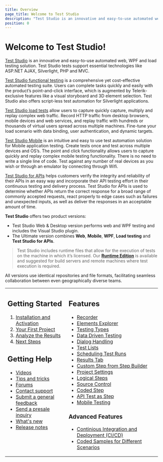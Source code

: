 ```yaml
---
title: Overview
page_title: Welcome to Test Studio
description: "Test Studio is an innovative and easy-to-use automated web, WPF and load testing solution. Test Studio tests support essential technologies like ASP.NET AJAX, Silverlight, PHP and MVC. HTML5, Testing framework, functional testing, performance testing, load testing, exploratory testing, manual testing."
position: 0
---
```


# Welcome to Test Studio!

<a href="http://www.telerik.com/teststudio" target="_blank">Test Studio</a> is an innovative and easy-to-use automated web, WPF and load testing solution. Test Studio tests support essential technologies like ASP.NET AJAX, Silverlight, PHP and MVC.


<a href="/getting-started/test-recording/overview" target="_blank">Test Studio functional testing</a> is a comprehensive yet cost-effective automated testing suite. Users can complete tasks quickly and easily with the product’s point-and-click interface, which is augmented by Telerik-exclusive features like a visual storyboard and 3D element selection. Test Studio also offers script-less test automation for Silverlight applications.

<a href="/features/testing-types/load-testing/overview" target="_blank">Test Studio load tests</a> allow users to capture quickly capture, multiply and replay complex web traffic. Record HTTP traffic from desktop browsers, mobile devices and web services, and replay traffic with hundreds or thousands of virtual users spread across multiple machines. Fine-tune your load scenario with data binding, user authentication, and dynamic targets.

<a href="/test-studio-mobile/overview" target="_blank">Test Studio Mobile</a> is an intuitive and easy to use test automation solution for Mobile application testing. Create tests once and test across multiple devices and OS’s. The point and click functionality allows users to capture quickly and replay complex mobile testing functionality. There is no need to write a single line of code. Test against any number of real devices as you wish or through an emulator by connecting through Wifi.

<a href="/test-studio-for-apis/overview" target="_blank">Test Studio for APIs</a> helps customers verify the integrity and reliability of their APIs in an easy way and incorporate their API testing effort in their continuous testing and delivery process. Test Studio for APIs is used to determine whether APIs return the correct response for a broad range of commonly accepted requests, react properly to edge cases such as failures and unexpected inputs, as well as deliver the responses in an acceptable amount of time.

**Test Studio** offers two product versions:

-  Test Studio Web & Desktop version performs web and WPF testing and includes the Visual Studio plugin.
-  The Ultimate version combines **Web**, **Mobile**, **WPF**, **Load testing** and **Test Studio for APIs**.

> Test Studio includes runtime files that allow for the execution of tests on the machine in which it’s licensed. Our <a href="/general-information/test-studio-run-time" target="_blank">**Runtime Edition**</a> is available and suggested for build servers and remote machines where test execution is required. 

All versions use identical repositories and file formats, facilitating seamless collaboration between even geographically diverse teams.

<table id=no-table>
<tr>
<td valign=top>

## Getting Started
1. [Installation and Activation](/getting-started/installation-and-activation)
2. [Your First Project](/getting-started/first-project)
3. [Analyze the Results](/getting-started/analyze-the-results)
4. [Next Steps](/getting-started/next-steps)

## Getting Help
* <a href="https://www.telerik.com/videos/teststudio">Videos</a>
* <a href="/getting-started/start-a-project/in-product-tips-tricks">Tips and tricks</a>
* <a href="https://www.telerik.com/forums/teststudio">Forums</a>
* <a href="https://www.telerik.com/account/support-tickets">Contact support</a>
* <a href="https://www.telerik.com/account/support-tickets/customer-service">Submit a general feedback</a>
* <a href="https://www.telerik.com/account/support-tickets/presales-inquiry">Send a presale inquiry</a>
* <a href="https://www.telerik.com/support/whats-new/teststudio">What's new</a>
* <a href="https://www.telerik.com/support/whats-new/teststudio/release-history">Release notes</a>
</td>
<td valign=top>

## Features
* [Recorder](/features/recorder/overview)
* [Elements Explorer](/features/elements-explorer/overview) 
* [Testing Types](/features/testing-types)
* [Data Driven Testing](/features/data-driven-testing/overview)
* [Dialog Handling](/features/dialogs-and-popups/dialogs)
* [Test Lists](/general-information//test-execution/test-list-execution)
* [Scheduling Test Runs](/features/scheduling-test-runs/overview)
* [Results Tab](/general-information/test-results/analyze-test-list-results)
* [Custom Step from Step Builder](/features/custom-steps/overview)
* [Project Settings](/features/project-settings/overview)
* [Logical Steps](/features/logical-steps/if-else)
* [Source Control](/features/source-control/checkin-guidelines)
* [Coded Step](/features/coded-steps/coded-step)
* [API Test as Step](/features/execute-apitest/add-api-test-as-step)
* [Mobile Testing](/test-studio-mobile/overview)

### Advanced Features
* [Continious Integration and Deployment (CI/CD)](/advanced-topics/build-server/continious-integration-overview)
* [Coded Samples for Different Scenarios](/advanced-topics/coded-samples/general/send-keystrokes)
</td>
</tr>
<table>
